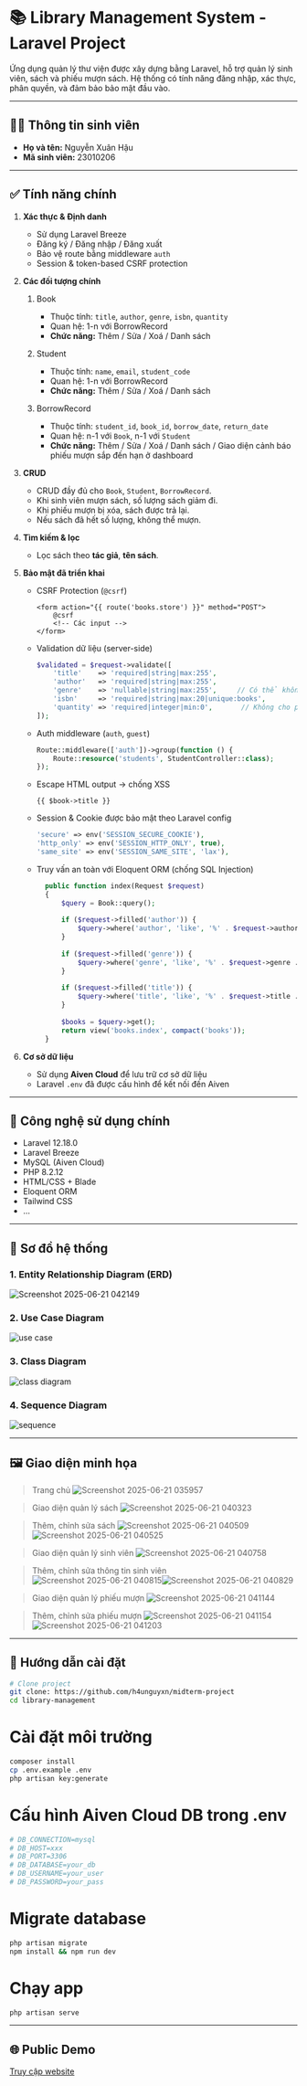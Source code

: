 # 📚 Library Management System - Laravel Project

Ứng dụng quản lý thư viện được xây dựng bằng Laravel, hỗ trợ quản lý sinh viên, sách và phiếu mượn sách. Hệ thống có tính năng đăng nhập, xác thực, phân quyền, và đảm bảo bảo mật đầu vào.

---

## 🧑‍🎓 Thông tin sinh viên

- **Họ và tên:** Nguyễn Xuân Hậu  
- **Mã sinh viên:** 23010206


---

## ✅ Tính năng chính

1. **Xác thực & Định danh**
    - Sử dụng Laravel Breeze
    - Đăng ký / Đăng nhập / Đăng xuất
    - Bảo vệ route bằng middleware `auth`
    - Session & token-based CSRF protection

2. **Các đối tượng chính**
    1. Book
        - Thuộc tính: `title`, `author`, `genre`, `isbn`, `quantity`
        - Quan hệ: 1-n với BorrowRecord
        - **Chức năng:** Thêm / Sửa / Xoá / Danh sách
          
    2. Student
        - Thuộc tính: `name`, `email`, `student_code`
        - Quan hệ: 1-n với BorrowRecord
        - **Chức năng:** Thêm / Sửa / Xoá / Danh sách

    3. BorrowRecord
        - Thuộc tính: `student_id`, `book_id`, `borrow_date`, `return_date`
        - Quan hệ: n-1 với `Book`, n-1 với `Student`
        - **Chức năng:** Thêm / Sửa / Xoá / Danh sách / Giao diện cảnh báo phiếu mượn sắp đến hạn ở dashboard


3. **CRUD**
   - CRUD đầy đủ cho `Book`, `Student`, `BorrowRecord`.
   - Khi sinh viên mượn sách, số lượng sách giảm đi.
   - Khi phiếu mượn bị xóa, sách được trả lại.
   - Nếu sách đã hết số lượng, không thể mượn.

4. **Tìm kiếm & lọc**
   - Lọc sách theo **tác giả**, **tên sách**.

5. **Bảo mật đã triển khai**
    - CSRF Protection (`@csrf`)
        ```blade
        <form action="{{ route('books.store') }}" method="POST">
            @csrf
            <!-- Các input -->
        </form>
        ```
    - Validation dữ liệu (server-side)
        ```php
        $validated = $request->validate([
            'title'    => 'required|string|max:255',
            'author'   => 'required|string|max:255',
            'genre'    => 'nullable|string|max:255',     // Có thể không nhập nhưng nếu có thì phải là chuỗi
            'isbn'     => 'required|string|max:20|unique:books',
            'quantity' => 'required|integer|min:0',       // Không cho phép số âm
        ]);
        ```
    - Auth middleware (`auth`, `guest`)
      ```php
      Route::middleware(['auth'])->group(function () {
          Route::resource('students', StudentController::class);
      });
      ```
    - Escape HTML output → chống XSS
      ```blade
      {{ $book->title }}
      ```
    - Session & Cookie được bảo mật theo Laravel config
      ```php
      'secure' => env('SESSION_SECURE_COOKIE'),
      'http_only' => env('SESSION_HTTP_ONLY', true),
      'same_site' => env('SESSION_SAME_SITE', 'lax'),
      ```
    - Truy vấn an toàn với Eloquent ORM (chống SQL Injection)
      ```php
        public function index(Request $request)
        {
            $query = Book::query();
        
            if ($request->filled('author')) {
                $query->where('author', 'like', '%' . $request->author . '%');
            }
        
            if ($request->filled('genre')) {
                $query->where('genre', 'like', '%' . $request->genre . '%');
            }
        
            if ($request->filled('title')) {
                $query->where('title', 'like', '%' . $request->title . '%');
            }
        
            $books = $query->get();
            return view('books.index', compact('books'));
        }
      ```


6.  **Cơ sở dữ liệu**
    - Sử dụng **Aiven Cloud** để lưu trữ cơ sở dữ liệu
    - Laravel `.env` đã được cấu hình để kết nối đến Aiven

---

## 🧪 Công nghệ sử dụng chính

- Laravel 12.18.0
- Laravel Breeze
- MySQL (Aiven Cloud)
- PHP 8.2.12
- HTML/CSS + Blade
- Eloquent ORM
- Tailwind CSS
- ...
  
---

## 🧩 Sơ đồ hệ thống

### 1. Entity Relationship Diagram (ERD)
![Screenshot 2025-06-21 042149](https://github.com/user-attachments/assets/7cde95d0-6e68-4871-99f0-17206f526f53)

### 2. Use Case Diagram
![use case](https://github.com/user-attachments/assets/9b856e32-1c63-4049-b789-15661f223f97)

### 3. Class Diagram
![class diagram](https://github.com/user-attachments/assets/08c8c110-3b54-4da5-9038-9642353f7209)

### 4. Sequence Diagram
![sequence](https://github.com/user-attachments/assets/565d13ec-52e0-4507-b299-fb8356b4d504)

---

## 🖼️ Giao diện minh họa
> Trang chủ
![Screenshot 2025-06-21 035957](https://github.com/user-attachments/assets/8cf9f076-8a24-4ffb-a95b-517936cac987)

> Giao diện quản lý sách
![Screenshot 2025-06-21 040323](https://github.com/user-attachments/assets/38b4b590-0845-4df2-aa15-872fcf967a21)

> Thêm, chỉnh sửa sách
![Screenshot 2025-06-21 040509](https://github.com/user-attachments/assets/34d03ba0-551e-4937-ab90-e2082b906987)![Screenshot 2025-06-21 040525](https://github.com/user-attachments/assets/ebf7cd16-ac65-4479-947f-d3373628c432)

> Giao diện quản lý sinh viên
![Screenshot 2025-06-21 040758](https://github.com/user-attachments/assets/e21c6e33-283a-4478-9b11-fc5b8bfc7c18)

> Thêm, chỉnh sửa thông tin sinh viên
![Screenshot 2025-06-21 040815](https://github.com/user-attachments/assets/a73a23ba-d7c7-4825-81a4-9529ceb2b00d)![Screenshot 2025-06-21 040829](https://github.com/user-attachments/assets/20de1234-1496-421d-b926-96aa85bda489)

> Giao diện quản lý phiếu mượn
![Screenshot 2025-06-21 041144](https://github.com/user-attachments/assets/dce6503f-3095-4fb9-bdbb-123d4835ebba)

> Thêm, chỉnh sửa phiếu mượn
![Screenshot 2025-06-21 041154](https://github.com/user-attachments/assets/c55b7e4d-dc9f-4002-9ab3-cce17a42db01)![Screenshot 2025-06-21 041203](https://github.com/user-attachments/assets/83b89c01-2ed7-430e-8958-fc7e837bcf3e)

---

## 🚀 Hướng dẫn cài đặt

```bash
# Clone project
git clone: https://github.com/h4unguyxn/midterm-project
cd library-management
```
# Cài đặt môi trường
```bash
composer install
cp .env.example .env
php artisan key:generate
```
# Cấu hình Aiven Cloud DB trong .env
```bash
# DB_CONNECTION=mysql
# DB_HOST=xxx
# DB_PORT=3306
# DB_DATABASE=your_db
# DB_USERNAME=your_user
# DB_PASSWORD=your_pass
```
# Migrate database
```bash
php artisan migrate
npm install && npm run dev
```
# Chạy app
```bash
php artisan serve
```
---

## 🌐 Public Demo

[Truy cập website](https://studious-space-waffle-x5xqqjx76xrqhvqv6-80.app.github.dev/)
